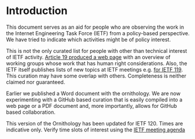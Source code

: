 # Introduction

This document serves as an aid for people who are observing the work in the Internet Engineering Task Force (IETF) from a policy-based perspective. We have tried to indicate which activities might be of policy interest.

This is not the only curated list for people with other than technical interest of IETF activity. [Article 19 produced a web page](https://almanac.article19.org/orgs/3_ietf.html) with an overview of working groups whose work that has human right considerations.  Also, the IETF itself publishes lists of new topics at IETF meetings e.g. [for IETF 119](https://www.ietf.org/blog/ietf119-new-topics/). This curation may have some overlap with others. Completeness is neither claimed nor guaranteed.

Earlier we published a Word document with the ornithology. We are now experimenting with a GitHub based curation that is easily compiled into a web page or a PDF document and, more importantly, allows for GitHub based collaboration. 

This version of the Ornithology has been updated for IETF 120. Times are indicative only. Verify time slots of interest using the [IETF meeting agenda](https://datatracker.ietf.org/meeting/120/agenda) 


